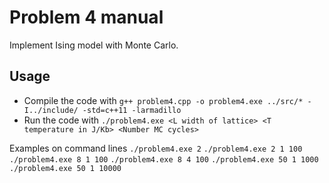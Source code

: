 # Problem 4 manual
Implement Ising model with Monte Carlo.

## Usage
- Compile the code with `g++ problem4.cpp -o problem4.exe ../src/* -I../include/ -std=c++11 -larmadillo`
- Run the code with `./problem4.exe <L width of lattice> <T temperature in J/Kb> <Number MC cycles>`

Examples on command lines 
`./problem4.exe 2`
`./problem4.exe 2 1 100`
`./problem4.exe 8 1 100`
`./problem4.exe 8 4 100`
`./problem4.exe 50 1 1000`
`./problem4.exe 50 1 10000`
